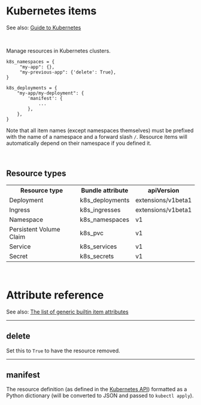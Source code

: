 # Kubernetes items

See also: [Guide to Kubernetes](../guide/kubernetes.md)

<br>

Manage resources in Kubernetes clusters.

    k8s_namespaces = {
         "my-app": {},
         "my-previous-app": {'delete': True},
    }

    k8s_deployments = {
        "my-app/my-deployment": {
            'manifest': {
                ...
            },
        },
    }

Note that all item names (except namespaces themselves) must be prefixed with the name of a namespace and a forward slash `/`. Resource items will automatically depend on their namespace if you defined it.

<br>

## Resource types

<table>
<tr><th>Resource type</th><th>Bundle attribute</th><th>apiVersion</th></tr>
<tr><td>Deployment</td><td>k8s_deployments</td><td>extensions/v1beta1</td></tr>
<tr><td>Ingress</td><td>k8s_ingresses</td><td>extensions/v1beta1</td></tr>
<tr><td>Namespace</td><td>k8s_namespaces</td><td>v1</td></tr>
<tr><td>Persistent Volume Claim</td><td>k8s_pvc</td><td>v1</td></tr>
<tr><td>Service</td><td>k8s_services</td><td>v1</td></tr>
<tr><td>Secret</td><td>k8s_secrets</td><td>v1</td></tr>
</table>

<br>

# Attribute reference

See also: [The list of generic builtin item attributes](../repo/items.py.md#builtin-item-attributes)

<hr>

## delete

Set this to `True` to have the resource removed.

<hr>

## manifest

The resource definition (as defined in the [Kubernetes API](https://kubernetes.io/docs/reference/)) formatted as a Python dictionary (will be converted to JSON and passed to `kubectl apply`).
